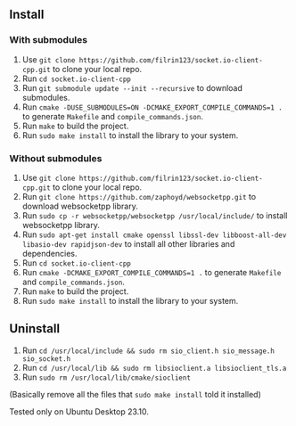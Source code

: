 ## Install

### With submodules
1. Use `git clone https://github.com/filrin123/socket.io-client-cpp.git` to clone your local repo.
2. Run `cd socket.io-client-cpp`
3. Run `git submodule update --init --recursive` to download submodules.
4. Run `cmake -DUSE_SUBMODULES=ON -DCMAKE_EXPORT_COMPILE_COMMANDS=1 .` to generate `Makefile` and `compile_commands.json`.
5. Run `make` to build the project.
6. Run `sudo make install` to install the library to your system.

### Without submodules
1. Use `git clone https://github.com/filrin123/socket.io-client-cpp.git` to clone your local repo.
2. Run `git clone https://github.com/zaphoyd/websocketpp.git` to download websocketpp library.
3. Run `sudo cp -r websocketpp/websocketpp /usr/local/include/` to install websocketpp library.
4. Run `sudo apt-get install cmake openssl libssl-dev libboost-all-dev libasio-dev rapidjson-dev` to install all other libraries and dependencies.
5. Run `cd socket.io-client-cpp`
6. Run `cmake -DCMAKE_EXPORT_COMPILE_COMMANDS=1 .` to generate `Makefile` and `compile_commands.json`.
7. Run `make` to build the project.
8. Run `sudo make install` to install the library to your system.

## Uninstall
1. Run `cd /usr/local/include && sudo rm sio_client.h sio_message.h sio_socket.h`
2. Run `cd /usr/local/lib && sudo rm libsioclient.a libsioclient_tls.a`
3. Run `sudo rm /usr/local/lib/cmake/sioclient`

(Basically remove all the files that `sudo make install` told it installed)

Tested only on Ubuntu Desktop 23.10.